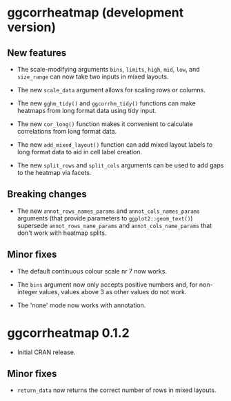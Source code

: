 # ggcorrheatmap (development version)

## New features

* The scale-modifying arguments `bins`, `limits`, `high`, `mid`, `low`, and `size_range` can now take two inputs in mixed layouts.

* The new `scale_data` argument allows for scaling rows or columns.

* The new `gghm_tidy()` and `ggcorrhm_tidy()` functions can make heatmaps from long format data using tidy input.

* The new `cor_long()` function makes it convenient to calculate correlations from long format data.

* The new `add_mixed_layout()` function can add mixed layout labels to long format data to aid in cell label creation.

* The new `split_rows` and `split_cols` arguments can be used to add gaps to the heatmap via facets.

## Breaking changes

* The new `annot_rows_names_params` and `annot_cols_names_params` arguments (that provide parameters to `ggplot2::geom_text()`) supersede `annot_rows_name_params` and `annot_cols_name_params` that don't work with heatmap splits.

## Minor fixes

* The default continuous colour scale nr 7 now works.

* The `bins` argument now only accepts positive numbers and, for non-integer values, values above 3 as other values do not work.

* The 'none' mode now works with annotation.

# ggcorrheatmap 0.1.2

* Initial CRAN release.

## Minor fixes

* `return_data` now returns the correct number of rows in mixed layouts.

